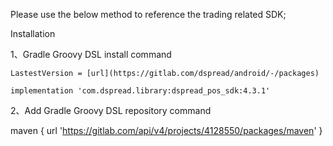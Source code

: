 Please use the below  method to reference the trading related SDK;

Installation

1、Gradle Groovy DSL install command

    LastestVersion = [url](https://gitlab.com/dspread/android/-/packages)

    implementation 'com.dspread.library:dspread_pos_sdk:4.3.1'

2、Add Gradle Groovy DSL repository command

   maven {
    url 'https://gitlab.com/api/v4/projects/4128550/packages/maven'
   }
